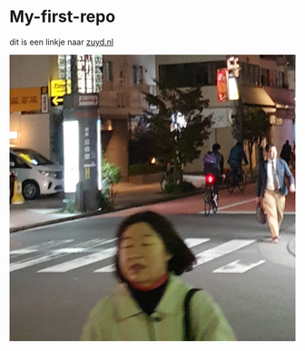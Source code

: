 # My-first-repo

dit is een linkje naar [zuyd.nl](https://www.zuyd.nl)

![Foto van vrouw uit Tokyo](Shibuya_(渋谷).jpg)
